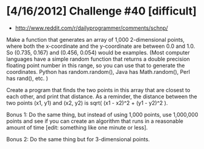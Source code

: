 # [4/16/2012] Challenge #40 [difficult]

* http://www.reddit.com/r/dailyprogrammer/comments/schnp/

Make a function that generates an array of 1,000 2-dimensional points,
where both the x-coordinate and the y-coordinate are between 0.0 and
1.0. So (0.735, 0.167) and (0.456, 0.054) would be examples.  (Most
computer languages have a simple random function that returns a double
precision floating point number in this range, so you can use that to
generate the coordinates. Python has random.random(), Java has
Math.random(), Perl has rand(), etc. )

Create a program that finds the two points in this array that are
closest to each other, and print that distance.  As a reminder, the
distance between the two points (x1, y1) and (x2, y2) is sqrt( (x1 -
x2)^2 + (y1 - y2)^2 ).

Bonus 1: Do the same thing, but instead of using 1,000 points, use
1,000,000 points and see if you can create an algorithm that runs in a
reasonable amount of time [edit: something like one minute or less].

Bonus 2: Do the same thing but for 3-dimensional points.
